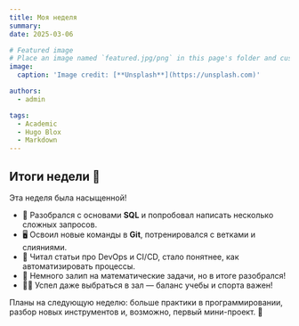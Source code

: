 ```yaml
---
title: Моя неделя
summary: 
date: 2025-03-06

# Featured image
# Place an image named `featured.jpg/png` in this page's folder and customize its options here.
image:
  caption: 'Image credit: [**Unsplash**](https://unsplash.com)'

authors:
  - admin

tags:
  - Academic
  - Hugo Blox
  - Markdown
---
```


## Итоги недели 📝  

Эта неделя была насыщенной!  

- 🎯 Разобрался с основами **SQL** и попробовал написать несколько сложных запросов.  
- 🖥️ Освоил новые команды в **Git**, потренировался с ветками и слияниями.  
- 📖 Читал статьи про DevOps и CI/CD, стало понятнее, как автоматизировать процессы.  
- 🤯 Немного залип на математические задачи, но в итоге разобрался!  
- 🏋️‍♂️ Успел даже выбраться в зал — баланс учебы и спорта важен!  

Планы на следующую неделю: больше практики в программировании, разбор новых инструментов и, возможно, первый мини-проект. 🚀  
